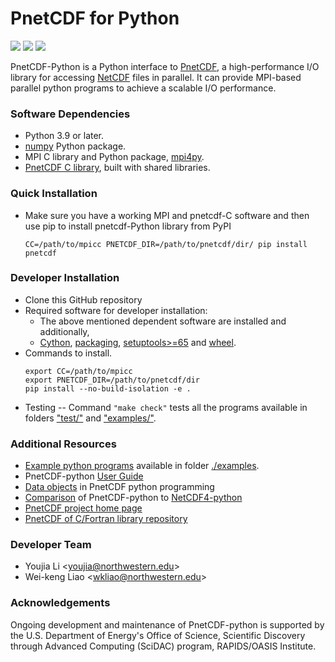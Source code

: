 # PnetCDF for Python
![](https://img.shields.io/badge/python-v3.9-blue)
![](https://img.shields.io/badge/tests%20passed-49-brightgreen)
![](https://readthedocs.org/projects/pnetcdf-python/badge/?version=latest)

PnetCDF-Python is a Python interface to
[PnetCDF](https://parallel-netcdf.github.io/), a high-performance I/O library
for accessing [NetCDF](https://www.unidata.ucar.edu/software/netcdf) files in
parallel. It can provide MPI-based parallel python programs to achieve a
scalable I/O performance.

### Software Dependencies
* Python 3.9 or later.
* [numpy](http://www.numpy.org/) Python package.
* MPI C library and Python package, [mpi4py](https://mpi4py.readthedocs.io/en/stable/install.html).
* [PnetCDF C library](https://github.com/Parallel-netCDF/PnetCDF), built with shared libraries.

### Quick Installation
* Make sure you have a working MPI and pnetcdf-C software and then use pip to install pnetcdf-Python library from PyPI
  ```
  CC=/path/to/mpicc PNETCDF_DIR=/path/to/pnetcdf/dir/ pip install pnetcdf
  ```

### Developer Installation
* Clone this GitHub repository
* Required software for developer installation:
  + The above mentioned dependent software are installed and additionally,
  + [Cython](http://cython.org),
    [packaging](https://pypi.org/project/packaging),
    [setuptools>=65](https://pypi.org/project/setuptools) and
    [wheel](https://pypi.org/project/wheel).
* Commands to install.
  ```
  export CC=/path/to/mpicc
  export PNETCDF_DIR=/path/to/pnetcdf/dir
  pip install --no-build-isolation -e .
  ```
* Testing -- Command `"make check"` tests all the programs available in folders
  ["test/"](./test) and ["examples/"](./examples).

### Additional Resources
* [Example python programs](./examples#pnetcdf-python-examples) available in
  folder [./examples](./examples).
* PnetCDF-python [User Guide](https://pnetcdf-python.readthedocs.io/en/latest)
* [Data objects](docs/pnetcdf_objects.md) in PnetCDF python programming
* [Comparison](docs/nc4_vs_pnetcdf.md) of PnetCDF-python to
  [NetCDF4-python](https://github.com/Unidata/netcdf4-python)
* [PnetCDF project home page](https://parallel-netcdf.github.io)
* [PnetCDF of C/Fortran library repository](https://github.com/Parallel-NetCDF/PnetCDF)

### Developer Team
* Youjia Li <<youjia@northwestern.edu>>
* Wei-keng Liao <<wkliao@northwestern.edu>>

### Acknowledgements
Ongoing development and maintenance of PnetCDF-python is supported by the U.S.
Department of Energy's Office of Science, Scientific Discovery through Advanced
Computing (SciDAC) program, RAPIDS/OASIS Institute.

